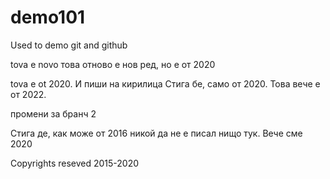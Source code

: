 # demo101
Used to demo git and github

tova e novo
това отново е нов ред, но е от 2020

tova e ot 2020. И пиши на кирилица
Стига бе, само от 2020. Това вече е от 2022.

промени за бранч 2

Стига де, как може от 2016 никой да не е писал нищо тук. Вече сме 2020

Copyrights reseved 2015-2020

